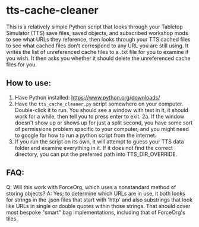 # tts-cache-cleaner

This is a relatively simple Python script that looks through your Tabletop Simulator (TTS) save files, saved objects, and subscribed workshop mods to see what URLs they reference, then looks through your TTS cached files to see what cached files don't correspond to any URL you are still using. It writes the list of unreferenced cache files to a .txt file for you to examine if you wish. It then asks you whether it should delete the unreferenced cache files for you.

## How to use:

1. Have Python installed: https://www.python.org/downloads/
2. Have the `tts_cache_cleaner.py` script somewhere on your computer. Double-click it to run. You should see a window with text in it, it should work for a while, then tell you to press enter to exit.
    2a. If the window doesn't show up or shows up for just a split second, you have some sort of permissions problem specific to your computer, and you might need to google for how to run a python script from the internet.
3. If you run the script on its own, it will attempt to guess your TTS data folder and examine everything in it. If it does not find the correct directory, you can put the preferred path into TTS_DIR_OVERRIDE.

## FAQ:

Q: Will this work with ForceOrg, which uses a nonstandard method of storing objects?
A: Yes; to determine which URLs are in use, it both looks for strings in the .json files that start with 'http' and also substrings that look like URLs in single or double quotes within those strings. That should cover most bespoke "smart" bag implementations, including that of ForceOrg's tiles.
